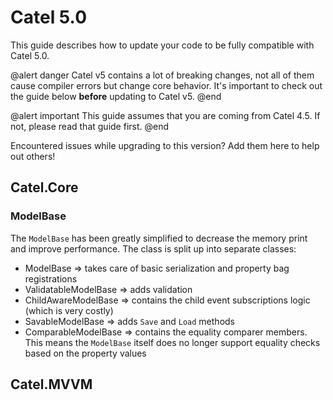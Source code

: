 # Catel 5.0

This guide describes how to update your code to be fully compatible with Catel 5.0.

@alert danger
Catel v5 contains a lot of breaking changes, not all of them cause compiler errors but change core behavior. It's important to check out the guide below **before** updating to Catel v5.
@end

@alert important
This guide assumes that you are coming from Catel 4.5. If not, please read that guide first.
@end

Encountered issues while upgrading to this version? Add them here to help out others!


## Catel.Core

### ModelBase

The `ModelBase` has been greatly simplified to decrease the memory print and improve performance. The class is split up into separate classes:

- ModelBase => takes care of basic serialization and property bag registrations
- ValidatableModelBase => adds validation
- ChildAwareModelBase => contains the child event subscriptions logic (which is very costly)
- SavableModelBase => adds `Save` and `Load` methods 
- ComparableModelBase => contains the equality comparer members. This means the `ModelBase` itself does no longer support equality checks based on the property values

## Catel.MVVM